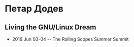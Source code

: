 # Петар Додев

## Living the GNU&#x2F;Linux Dream
- 2016 Jun 03-04 -- The Rolling Scopes Summer Summit    
